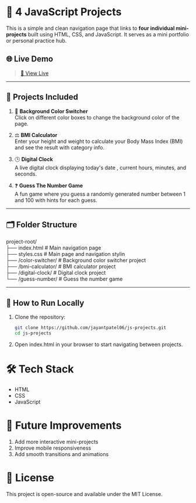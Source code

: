 # 🔗 4 JavaScript Projects

This is a simple and clean navigation page that links to **four individual mini-projects** built using HTML, CSS, and JavaScript. It serves as a mini portfolio or personal practice hub.

## 🌐 Live Demo

> [🔗 View Live](https://jayantpatel06.github.io/js-projects)

---

## 📂 Projects Included

1. 🎨 **Background Color Switcher**  
   Click on different color boxes to change the background color of the page.

2. ⚖️ **BMI Calculator**  
   Enter your height and weight to calculate your Body Mass Index (BMI) and see the result with category info.

3. 🕒 **Digital Clock**  
   A live digital clock displaying today's date , current hours, minutes, and seconds.

4. ❓ **Guess The Number Game**  
   A fun game where you guess a randomly generated number between 1 and 100 with hints for each guess.

---

## 🗂 Folder Structure

project-root/<br>
├── index.html # Main navigation page<br>
├── styles.css # Main page and navigation stylin <br>
├── /color-switcher/ # Background color switcher project<br>
├── /bmi-calculator/ # BMI calculator project<br>
├── /digital-clock/ # Digital clock project<br>
└── /guess-number/ # Guess the number game<br>


---

## 🚀 How to Run Locally

1. Clone the repository:
   
   ```bash
   git clone https://github.com/jayantpatel06/js-projects.git
   cd js-projects
   ```

3. Open index.html in your browser to start navigating between projects.

# 🛠️ Tech Stack

- HTML
- CSS
- JavaScript

# 📌 Future Improvements

1. Add more interactive mini-projects
2. Improve mobile responsiveness
3. Add smooth transitions and animations

# 📄 License

This project is open-source and available under the MIT License.
